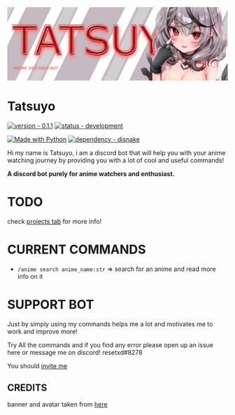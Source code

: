 <a href="https://github.com/reset-xd/Tatsuyo">
  <img src="https://raw.githubusercontent.com/reset-xd/Tatsuyo/main/assets/Tatsuyo%20banner.png">
</a>

#  Tatsuyo

[![version - 0.1.1](https://img.shields.io/badge/version-0.1.1-blue?style=for-the-badge)](https://github.com/reset-xd/Tatsuyo/)
[![status - development](https://img.shields.io/badge/status-development-red?style=for-the-badge)](https://github.com/reset-xd/Tatsuyo/)

[![Made with Python](https://img.shields.io/badge/Python->=3.8-blue?logo=python&logoColor=white)](https://python.org "Go to Python homepage")
[![dependency - disnake](https://img.shields.io/badge/dependency-disnake-blue)](https://pypi.org/project/disnake)


Hi my name is Tatsuyo, i am a discord bot that will help you with your anime watching journey by providing you with a lot of cool and useful commands!

**A discord bot purely for anime watchers and enthusiast.**

# TODO

check <a href="https://github.com/orgs/reset-xd/projects/1/">projects tab</a> for more info!


# CURRENT COMMANDS

- `/anime search anime_name:str` => search for an anime and read more info on it

# SUPPORT BOT

Just by simply using my commands helps me a lot and motivates me to work and improve more!

Try All the commands and if you find any error please open up an issue here or message me on discord! resetxd#8278

You should <a href="">invite me</a>


## CREDITS

banner and avatar taken from <a href="https://twitter.com/luna_nyann/status/1563805450029891584">here</a>
